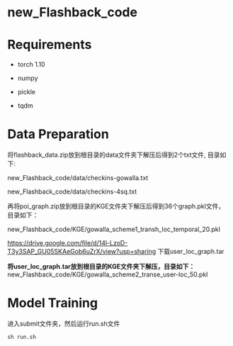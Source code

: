 # new_Flashback_code

# Requirements
* torch 1.10

* numpy

* pickle

* tqdm

# Data Preparation

将flashback_data.zip放到根目录的data文件夹下解压后得到2个txt文件, 目录如下:

new_Flashback_code/data/checkins-gowalla.txt

new_Flashback_code/data/checkins-4sq.txt


再将poi_graph.zip放到根目录的KGE文件夹下解压后得到36个graph.pkl文件，目录如下：

new_Flashback_code/KGE/gowalla_scheme1_transh_loc_temporal_20.pkl

https://drive.google.com/file/d/14l-LzoD-T3y3SAP_GU05SKAeGob6uZrX/view?usp=sharing 
下载user_loc_graph.tar

**将user_loc_graph.tar放到根目录的KGE文件夹下解压，目录如下：**
new_Flashback_code/KGE/gowalla_scheme2_transe_user-loc_50.pkl

# Model Training
进入submit文件夹，然后运行run.sh文件
```
sh run.sh
```


